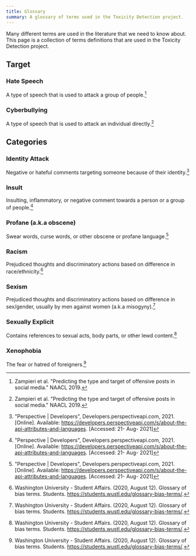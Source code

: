 ```yaml
---
title: Glossary
summary: A glossary of terms used in the Toxicity Detection project.
---
```


Many different terms are used in the literature that we need to know about. This page is a collection of terms definitions that are used in the Toxicity Detection project.

## Target

### Hate Speech

A type of speech that is used to attack a group of people.[^1]

### Cyberbullying

A type of speech that is used to attack an individual directly.[^1]

## Categories

### Identity Attack

Negative or hateful comments targeting someone because of their identity.[^2]

### Insult

Insulting, inflammatory, or negative comment towards a person or a group of people.[^2]

### Profane (a.k.a obscene)

Swear words, curse words, or other obscene or profane language.[^2]

### Racism

Prejudiced thoughts and discriminatory actions based on difference in race/ethnicity.[^3]

### Sexism

Prejudiced thoughts and discriminatory actions based on difference in sex/gender, usually by men against women (a.k.a misogyny).[^3]

### Sexually Explicit

Contains references to sexual acts, body parts, or other lewd content.[^3]

### Xenophobia

The fear or hatred of foreigners.[^3]

[^1]: Zampieri et al. "Predicting the type and target of offensive posts in social media." NAACL 2019.
[^2]: "Perspective | Developers", Developers.perspectiveapi.com, 2021. [Online]. Available: https://developers.perspectiveapi.com/s/about-the-api-attributes-and-languages. [Accessed: 21- Aug- 2021]
[^3]: Washington University - Student Affairs. (2020, August 12). Glossary of bias terms. Students. https://students.wustl.edu/glossary-bias-terms/.